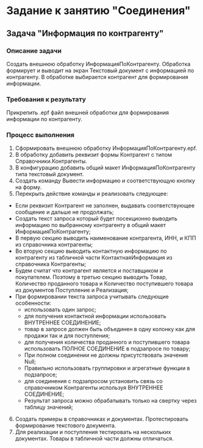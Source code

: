 # Задание к занятию "Соединения"

## Задача "Информация по контрагенту"

### Описание задачи

Создать внешнюю обработку ИнформацияПоКонтрагенту. Обработка формирует и выводит на экран Текстовый документ с информацией по контрагенту. В обработке выбирается контрагент для формирования информации.

### Требования к результату

Прикрепить .epf файл внешней обработки для формирования информации по контрагенту.

### Процесс выполнения

1. Сформировать внешнюю обработку ИнформацияПоКонтрагенту.epf.
2. В обработку добавить реквизит формы Контрагент с типом Справочники.Контрагенты.
3. В конфигурацию добавить общий макет ИнформацияПоКонтрагенту типа текстовый документ.
4. Создать команду Вывести информацию и соответствующую кнопку на форму.
5. Перекрыть действие команды и реализовать следующее:
 * Если реквизит Контрагент не заполнен, выдавать соответствующее сообщение и дальше не продолжать;
 * Создать текст запроса который будет посекционно выводить информацию по выбранному контрагенту в общий макет ИнформацияПоКонтрагенту;
 * В первую секцию выводить наименование контрагента, ИНН, и КПП из справочника контрагенты;
 * Во вторую секцию выводить контактную информацию по контрагенту из табличной части КонтактнаяИнформация из справочника Контрагенты;
 * Будем считат что контрагент является и поставщиком и покупателем. Поэтому в третью секцию выводить Товар, Количество проданного товара и Количество поступившего 
   товара из документов Поступление и Реализация;
 * При формировании текста запроса учитывать следующие особенности:
   - использовать один запрос;
   - для получения контактной информации использовать ВНУТРЕННЕЕ СОЕДИНЕНИЕ;
   - товар в запросе должен быть объединен в одну колонку как для продажи так и для поступления;
   - для получения количества проданного и поступившего товара использовать ПОЛНОЕ СОЕДИНЕНИЕ в подзапросе по товару;
   - При полном соединении не должны присутствовать значения Null;
   - Правильно использовать группировки и агрегатные функции в подзапросе;
   - для соединения с подзапросом установить связь со справочником Контрагенты используя ВНУТРЕННЕЕ СОЕДИНЕНИЕ;
   - Результат запроса можно обрабатывать только на свертку через таблицу значений;
6. Создать примеры в справочниках и документах. Протестировать формирование текстового документа. 
7. Для реализации и поступления тестировать на нескольких документах. Товары в табличной части должны отличаться.
